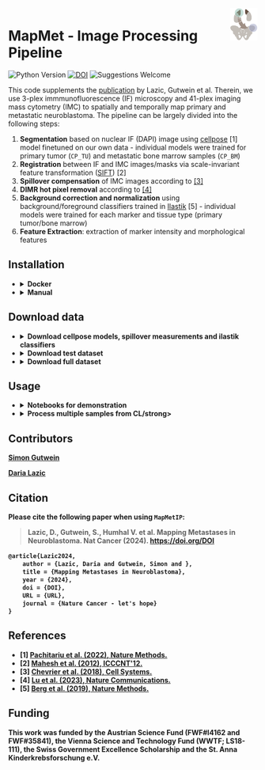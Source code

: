 <img src="https://github.com/TaschnerMandlGroup/MapMetIP/blob/main/docs/img/logo.png" align="right" alt="Logo" width="55" />

# MapMet - Image Processing Pipeline
[comment]: <> (repo-specific shields will work once the repo is online)
![Python Version](https://img.shields.io/badge/python-3.10.9-blue)
[![DOI](https://zenodo.org/badge/DOI/10.5281/zenodo.10801832.svg)](https://doi.org/10.5281/zenodo.10801832)
![Suggestions Welcome](https://img.shields.io/badge/suggestions-welcome-green)

This code supplements the [publication]() by Lazic, Gutwein et al. Therein, we use 3-plex immmunofluorescence (IF) microscopy and 41-plex imaging mass cytometry (IMC) to spatially and temporally map primary and metastatic neuroblastoma. The pipeline can be largely divided into the following steps:
1. **Segmentation** based on nuclear IF (DAPI) image using [cellpose](https://github.com/MouseLand/cellpose) [1] model finetuned on our own data - individual models were trained for primary tumor (`CP_TU`) and metastatic bone marrow samples (`CP_BM`)
2. **Registration** between IF and IMC images/masks via scale-invariant feature transformation ([SIFT](https://ieeexplore.ieee.org/document/6396024)) [2]
3. **Spillover compensation** of IMC images according to [[3]](https://github.com/BodenmillerGroup/cyTOFcompensation)
4. **DIMR hot pixel removal** according to [[4]](https://github.com/PENGLU-WashU/IMC_Denoise)
5. **Background correction and normalization** using background/foreground classifiers trained in [Ilastik](https://github.com/ilastik/ilastik/tree/main) [5] - individual models were trained for each marker and tissue type (primary tumor/bone marrow)
6. **Feature Extraction**: extraction of marker intensity and morphological features

## Installation
+ <details>
  <summary><strong>Docker</strong></summary>
  Clone the repository.
  ```bash
  git clone https://github.com/TaschnerMandlGroup/MapMetIP.git
  ```
  Build the docker image.
  ```bash
  cd MapMetIP
  docker build -t mapmet_ip .
  ```
  The docker-based implementation assumes that the R-based docker image for spillover compensation was pulled from docker hub. 
  ```bash
  docker image pull lazdaria/spillovercomp
  ```
  Then start the mapmet_ip container, mounting
  - the Docker daemon socket to ensure that the the R-based docker container for spillover compensation can be started from within
  - the MapMetIP project directory and
  - the data volume (`/path/to/data` for storing raw data, models and results)
  
  The R-based docker container is launched by the host's Docker daemon and hence requires the aboslute path to the host data volume (`/absolute/path/to/data`).
  <!--another option is to have the spillover data already in the image and then start the container without mounts - or download the data within image -->
  ```bash
  docker run -e "DOODPATH=</absolute/path/to/data>" -p 8888:8888 -v /var/run/docker.sock:/var/run/docker.sock -v "$(pwd)":/usr/src/app/MapMetIP  -v </path/to/data>:/data -it mapmet_ip
  ```
  </details>
    
+ <details>
  <summary><strong>Manual</strong></summary>

  First clone the repository:
  ```bash
  git clone https://github.com/TaschnerMandlGroup/MapMetIP.git
  ```
  It is recommended to install `MapMetIP` into a conda environment together with other necessary packages. If you are new to conda, please refer to these [instructions](https://biapol.github.io/blog/mara_lampert      /getting_started_with_mambaforge_and_python/readme.html) first. 
  ```bash
  cd MapMetIP
  conda env create -f env.yml
  ```
  You can then activate the environment:
  ```bash
  conda activate mapmet_ip
  ```
  And install `MapMetIP`
  ```bash
  pip install -e .
  ```
  Then pull R-based image for spillover compensation:
  ```bash
  docker image pull lazdaria/spillovercomp
  ```
  To be able to use DIMR hot-poxel removal, clone the [IMC-Denoise github repository]() to the parent directory of MapMetIP. 
  ```bash
  cd ..
  git clone --branch v1.0.0 https://github.com/PENGLU-WashU/IMC_Denoise.git
  ```
  In case problems with Tensorflow versions, occur, add the path to the IMC_Denoise parent directory to your `~/.bashrc`:
  ```bash
  export PYTHONPATH="${PYTHONPATH}:{pwd}}"
  ```
  </details>
  
## Download data

+ <details>
  <summary><strong>Download cellpose models, spillover measurements and ilastik classifiers</strong></summary>
  
  In order to be able to use the segmentation, spillover compensation and background correction within `MapMetIP`, the fine-tuned cellpose models, spillover measurements and ilastik-trained background/foreground classifiers have to be downloaded from `zenodo`. 
  <!--also possible like this: zenodo_get 10.5281/zenodo.10801832-->
  Replace `path/to/extract/directory` with the absolute path to the directory, where the data should be stored.
  ```bash
  wget -P <path/to/extract/directory> https://sandbox.zenodo.org/records/34881/files/MapMetIP_models.zip
  unzip <path/to/extract/directory>/MapMetIP_models.zip -d <path/to/extract/directory>
  rm <path/to/extract/directory>/MapMetIP_models.zip
  ```
  </details>
+ <details>
  <summary><strong>Download test dataset</strong></summary>
  We prepared a small test dataset with one representative primary tumor and bone marrow sample to be used in the notebooks for demonstration purposes.
  Replace `path/to/extract/directory` with the absolute path to the directory, where the data should be stored.
  ```bash
  wget -P <path/to/extract/directory> https://sandbox.zenodo.org/records/34881/files/MapMetIP_TestDataset.zip
  unzip <path/to/extract/directory>/MapMetIP_TestDataset.zip -d <path/to/extract/directory>
  rm <path/to/extract/directory>/MapMetIP_TestDataset.zip
  ```
  </details>
+ <details>
  <summary><strong>Download full dataset</strong></summary>
  To process the entire dataset, described in Lazic et al., download the complete dataset. Replace `path/to/extract/directory` with the absolute path to the directory, where the data should be stored.
  ```bash
  wget -P <path/to/extract/directory> https://sandbox.zenodo.org/records/34881/files/MapMet_FullDataset.zip #to be uploaded
  unzip <path/to/extract/directory>/MapMet_FullDataset.zip -d <path/to/extract/directory>
  rm <path/to/extract/directory>/MapMet_FullDataset.zip
  ```
  </details>
## Usage

+ <details>
  <summary><strong>Notebooks for demonstration</strong></summary>
  Notebooks, demonstrating each step of the pipeline on the primary tumor sample ([tests/process_TU_sample.ipynb](https://github.com/TaschnerMandlGroup/MapMetIP/blob/main/tests/process_TU_sample.ipynb)) and bone marrow sample ([tests/process_BM_sample.ipynb](https://github.com/TaschnerMandlGroup/MapMetIP/blob/main/tests/process_BM_sample.ipynb)) from the test dataset, are provided. 
  </details>
+ <details>
  <summary><strong>Process multiple samples from CL/strong></summary>

  First, make sure the conda environment is activated. 
  ```bash
  conda activate mapmet_ip
  ```
  To run the complete image processing pipeline on a defined sample, run the command below. For Docker-based implementation, adapt paths according to the container's file structure in `/data`.
  ```bash
  cd MapMetIP
  python3 run_all.py -s <sample_name> --data_path <path/to>/MapMetIP_TestDataset/raw_data --model_path <path/to>/MapMetIP_models --save_dir <path/to/save/results> --log_path <path/to/save/logs>
  ```
  To run the complete image processing pipeline on a list of samples, run the command below.
  ```bash
  cd MapMetIP
  python3 run_all.py -s <sample_name1> <sample_2> <sample_name3> --data_path <path/to>/MapMetIP_TestDataset/raw_data --model_path <path/to>/MapMetIP_models --save_dir <path/to/save/results> --log_path <path/to/save/logs>
  ```
  </details>

## Contributors

[Simon Gutwein](https://github.com/SimonBon/)

[Daria Lazic](https://github.com/LazDaria)

## Citation
Please cite the following paper when using `MapMetIP`:

>  Lazic, D., Gutwein, S., Humhal V. et al. Mapping Metastases in Neuroblastoma. Nat Cancer (2024). https://doi.org/DOI

    @article{Lazic2024,
        author = {Lazic, Daria and Gutwein, Simon and },
        title = {Mapping Metastases in Neuroblastoma},
        year = {2024},
        doi = {DOI},
        URL = {URL},
        journal = {Nature Cancer - let's hope}
    }

## References
- [1] [Pachitariu et al. (2022), Nature Methods.](https://www.nature.com/articles/s41592-022-01663-4)
- [2] [Mahesh et al. (2012), ICCCNT'12.](https://ieeexplore.ieee.org/document/6396024)
- [3] [Chevrier et al. (2018), Cell Systems.](https://doi.org/10.1016/j.cels.2018.02.010)
- [4] [Lu et al. (2023), Nature Communications.](https://www.nature.com/articles/s41467-023-37123-6)
- [5] [Berg et al. (2019), Nature Methods.](https://www.nature.com/articles/s41592-019-0582-9)

## Funding

This work was funded by the Austrian Science Fund (FWF#I4162 and FWF#35841), the Vienna Science and Technology Fund (WWTF; LS18-111), the Swiss Government Excellence Scholarship and the St. Anna Kinderkrebsforschung e.V.

